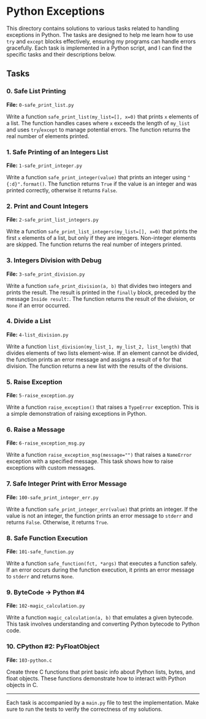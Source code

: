 # Python Exceptions

This directory contains solutions to various tasks related to handling exceptions in Python. The tasks are designed to help me learn how to use `try` and `except` blocks effectively, ensuring my programs can handle errors gracefully. Each task is implemented in a Python script, and I can find the specific tasks and their descriptions below.

## Tasks

### 0. Safe List Printing
**File:** `0-safe_print_list.py`

Write a function `safe_print_list(my_list=[], x=0)` that prints `x` elements of a list. The function handles cases where `x` exceeds the length of `my_list` and uses `try`/`except` to manage potential errors. The function returns the real number of elements printed.

### 1. Safe Printing of an Integers List
**File:** `1-safe_print_integer.py`

Write a function `safe_print_integer(value)` that prints an integer using `"{:d}".format()`. The function returns `True` if the value is an integer and was printed correctly, otherwise it returns `False`.

### 2. Print and Count Integers
**File:** `2-safe_print_list_integers.py`

Write a function `safe_print_list_integers(my_list=[], x=0)` that prints the first `x` elements of a list, but only if they are integers. Non-integer elements are skipped. The function returns the real number of integers printed.

### 3. Integers Division with Debug
**File:** `3-safe_print_division.py`

Write a function `safe_print_division(a, b)` that divides two integers and prints the result. The result is printed in the `finally` block, preceded by the message `Inside result:`. The function returns the result of the division, or `None` if an error occurred.

### 4. Divide a List
**File:** `4-list_division.py`

Write a function `list_division(my_list_1, my_list_2, list_length)` that divides elements of two lists element-wise. If an element cannot be divided, the function prints an error message and assigns a result of `0` for that division. The function returns a new list with the results of the divisions.

### 5. Raise Exception
**File:** `5-raise_exception.py`

Write a function `raise_exception()` that raises a `TypeError` exception. This is a simple demonstration of raising exceptions in Python.

### 6. Raise a Message
**File:** `6-raise_exception_msg.py`

Write a function `raise_exception_msg(message="")` that raises a `NameError` exception with a specified message. This task shows how to raise exceptions with custom messages.

### 7. Safe Integer Print with Error Message
**File:** `100-safe_print_integer_err.py`

Write a function `safe_print_integer_err(value)` that prints an integer. If the value is not an integer, the function prints an error message to `stderr` and returns `False`. Otherwise, it returns `True`.

### 8. Safe Function Execution
**File:** `101-safe_function.py`

Write a function `safe_function(fct, *args)` that executes a function safely. If an error occurs during the function execution, it prints an error message to `stderr` and returns `None`.

### 9. ByteCode -> Python #4
**File:** `102-magic_calculation.py`

Write a function `magic_calculation(a, b)` that emulates a given bytecode. This task involves understanding and converting Python bytecode to Python code.

### 10. CPython #2: PyFloatObject
**File:** `103-python.c`

Create three C functions that print basic info about Python lists, bytes, and float objects. These functions demonstrate how to interact with Python objects in C.

---

Each task is accompanied by a `main.py` file to test the implementation. Make sure to run the tests to verify the correctness of my solutions.